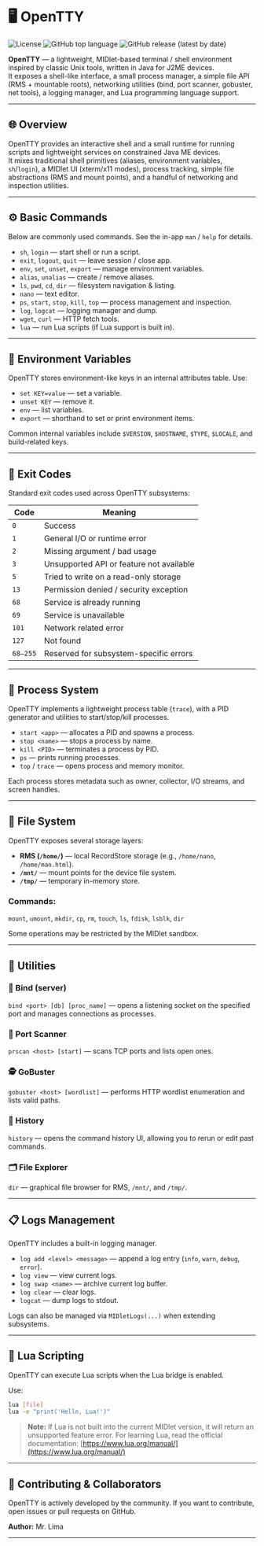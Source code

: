 # 🖥️ OpenTTY

![License](https://img.shields.io/badge/License-MIT-blue.svg) ![GitHub top language](https://img.shields.io/github/languages/top/mrlima4095/OpenTTY-J2ME) ![GitHub release (latest by date)](https://img.shields.io/github/v/release/mrlima4095/OpenTTY-J2ME)


**OpenTTY** — a lightweight, MIDlet-based terminal / shell environment inspired by classic Unix tools, written in Java for J2ME devices.  
It exposes a shell-like interface, a small process manager, a simple file API (RMS + mountable roots), networking utilities (bind, port scanner, gobuster, net tools), a logging manager, and Lua programming language support.

---

## 🌐 Overview
OpenTTY provides an interactive shell and a small runtime for running scripts and lightweight services on constrained Java ME devices.  
It mixes traditional shell primitives (aliases, environment variables, `sh`/`login`), a MIDlet UI (xterm/x11 modes), process tracking, simple file abstractions (RMS and mount points), and a handful of networking and inspection utilities.

---

## ⚙️ Basic Commands
Below are commonly used commands. See the in-app `man` / `help` for details.

- `sh`, `login` — start shell or run a script.  
- `exit`, `logout`, `quit` — leave session / close app.  
- `env`, `set`, `unset`, `export` — manage environment variables.  
- `alias`, `unalias` — create / remove aliases.  
- `ls`, `pwd`, `cd`, `dir` — filesystem navigation & listing.  
- `nano` — text editor.  
- `ps`, `start`, `stop`, `kill`, `top` — process management and inspection.  
- `log`, `logcat` — logging manager and dump.  
- `wget`, `curl` — HTTP fetch tools.  
- `lua` — run Lua scripts (if Lua support is built in).

---

## 🌱 Environment Variables
OpenTTY stores environment-like keys in an internal attributes table. Use:

- `set KEY=value` — set a variable.  
- `unset KEY` — remove it.  
- `env` — list variables.  
- `export` — shorthand to set or print environment items.  

Common internal variables include `$VERSION`, `$HOSTNAME`, `$TYPE`, `$LOCALE`, and build-related keys.

---

## 🧩 Exit Codes
Standard exit codes used across OpenTTY subsystems:

| Code | Meaning |
|------|----------|
| `0` | Success |
| `1` | General I/O or runtime error |
| `2` | Missing argument / bad usage |
| `3` | Unsupported API or feature not available |
| `5` | Tried to write on a read-only storage |
| `13` | Permission denied / security exception |
| `68` | Service is already running |
| `69` | Service is unavailable |
| `101` | Network related error |
| `127` | Not found |
| `68–255` | Reserved for subsystem-specific errors |

---

## 🧠 Process System
OpenTTY implements a lightweight process table (`trace`), with a PID generator and utilities to start/stop/kill processes.

- `start <app>` — allocates a PID and spawns a process.  
- `stop <name>` — stops a process by name.  
- `kill <PID>` — terminates a process by PID.  
- `ps` — prints running processes.  
- `top` / `trace` — opens process and memory monitor.

Each process stores metadata such as owner, collector, I/O streams, and screen handles.

---

## 📂 File System
OpenTTY exposes several storage layers:

- **RMS (`/home/`)** — local RecordStore storage (e.g., `/home/nano`, `/home/man.html`).  
- **`/mnt/`** — mount points for the device file system.  
- **`/tmp/`** — temporary in-memory store.  

### Commands:
`mount`, `umount`, `mkdir`, `cp`, `rm`, `touch`, `ls`, `fdisk`, `lsblk`, `dir`

Some operations may be restricted by the MIDlet sandbox.

---

## 🧰 Utilities

### 🔗 Bind (server)
`bind <port> [db] [proc_name]` — opens a listening socket on the specified port and manages connections as processes.

### 🚪 Port Scanner
`prscan <host> [start]` — scans TCP ports and lists open ones.

### 🕵️ GoBuster
`gobuster <host> [wordlist]` — performs HTTP wordlist enumeration and lists valid paths.

### 📜 History
`history` — opens the command history UI, allowing you to rerun or edit past commands.

### 🗂️ File Explorer
`dir` — graphical file browser for RMS, `/mnt/`, and `/tmp/`.

---

## 📋 Logs Management
OpenTTY includes a built-in logging manager.

- `log add <level> <message>` — append a log entry (`info`, `warn`, `debug`, `error`).  
- `log view` — view current logs.  
- `log swap <name>` — archive current log buffer.  
- `log clear` — clear logs.  
- `logcat` — dump logs to stdout.

Logs can also be managed via `MIDletLogs(...)` when extending subsystems.

---

## 🐍 Lua Scripting
OpenTTY can execute Lua scripts when the Lua bridge is enabled.

Use:
```sh
lua [file]
lua -e "print('Hello, Lua!')"
````

> **Note:**
> If Lua is not built into the current MIDlet version, it will return an unsupported feature error.
> For learning Lua, read the official documentation: [https://www.lua.org/manual/](https://www.lua.org/manual/)

---

## 🤝 Contributing & Collaborators
OpenTTY is actively developed by the community.
If you want to contribute, open issues or pull requests on GitHub.

**Author:** Mr. Lima

---
